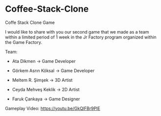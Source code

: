 # Coffee-Stack-Clone
 Coffe Stack Clone Game

I would like to share with you our second game that we made as a team within a limited period of 1 week in the Jr Factory program organized within the Game Factory.

Team:
- Ata Dikmen -> Game Developer

- Görkem Asrın Köksal -> Game Developer

- Meltem R. Şimşek -> 3D Artist

- Ceyda Mehveş Keklik -> 2D Artist

- Faruk Çankaya -> Game Designer

Gameplay Video: https://youtu.be/GkQlFBr9PIE

